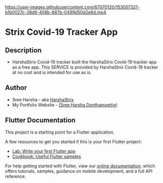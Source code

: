 


https://user-images.githubusercontent.com/67070120/153007321-b1b0027c-38d6-408b-887b-0499d50d2e6d.mp4




# Strix Covid-19 Tracker App

## Description
* HarshaStrix Covid-19 tracker  built the HarshaStrix Covid-19 tracker app as a free app. This SERVICE is provided by HarshaStrix Covid-19 tracker  at no cost and is intended for use as is.

## Author
* Sree Harsha - aka [HarshaStrix][website]
* My Portfolio Website - [(Sree Harsha Donthamsettig)][website]

[website]: https://donthamsettisreeharsha.web.app/


## Flutter Documentation

This project is a starting point for a Flutter application.

A few resources to get you started if this is your first Flutter project:

- [Lab: Write your first Flutter app](https://flutter.dev/docs/get-started/codelab)
- [Cookbook: Useful Flutter samples](https://flutter.dev/docs/cookbook)

For help getting started with Flutter, view our
[online documentation](https://flutter.dev/docs), which offers tutorials,
samples, guidance on mobile development, and a full API reference.

